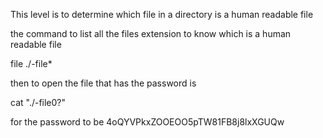 This level is to determine which file in a directory is a human readable file

the command to list all the files extension to know which is a human readable file

file ./-file*

then to open the file that has the password is 

cat "./-file0?"

for the password to be 4oQYVPkxZOOEOO5pTW81FB8j8lxXGUQw